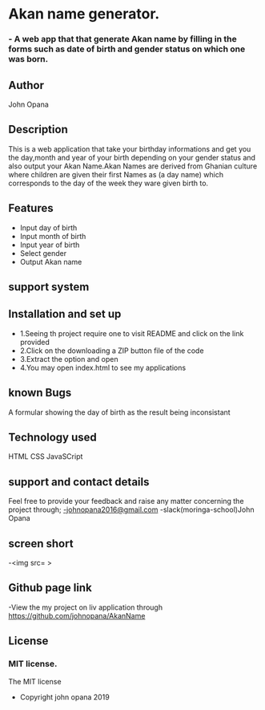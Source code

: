 # Akan name generator.

### - A web app that that generate Akan name by filling in the forms  such as date of birth and gender status on which one was born.

## Author
John Opana

## Description

This is a web application that take your birthday informations and get you the day,month and year of your birth depending on your gender status and also output your Akan Name.Akan Names are derived from Ghanian culture where children are given their first Names as (a day name) which corresponds to the day of the week they ware given birth to.

## Features
- Input day of birth
- Input month of birth
- Input year of birth
- Select gender
- Output Akan name
## support system


## Installation and set up
- 1.Seeing th project require one to visit README and click on the link provided
- 2.Click on the downloading a ZIP button file of the code
- 3.Extract the option and open
- 4.You may open index.html to see my applications

## known Bugs
A formular showing the day of birth as the result being inconsistant


## Technology used
HTML
CSS
JavaSCript

## support and contact details
Feel free to provide your feedback and raise any matter concerning the project through;
-johnopana2016@gmail.com
-slack(moringa-school)John Opana

## screen short
-<img src= >

## Github page link
-View the my project on liv application through https://github.com/johnopana/AkanName


## License

### MIT license.
The MIT license
* Copyright john opana 2019




